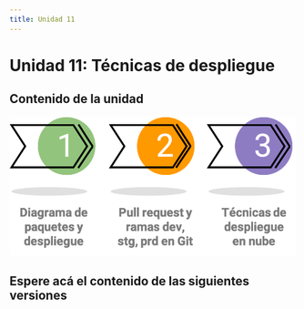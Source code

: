 ```yaml
---
title: Unidad 11
---
```

# Unidad 11: Técnicas de despliegue

## Contenido de la unidad

<img src="images/contenidoU11.png"/>

## Espere acá el contenido de las siguientes versiones